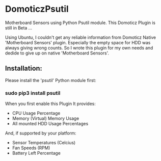 # DomoticzPsutil

Motherboard Sensors using Python Psutil module.
This Domoticz Plugin is still in Beta ...

Using Ubuntu, I couldn't get any reliable information from Domoticz Native 'Motherboard Sensors' plugin. Especially the empty space for HDD was always giving wrong counts. So I wrote this plugin for my own needs and dedide to give up on native 'Motherboard Sensors'.

## Installation:
Please install the 'psutil' Python module first:

### sudo pip3 install psutil

When you first enable this Plugin It provides:
- CPU Usage Percentage
- Memory (Virtual) Memory Usage
- All mounted HDD Usage Percentages

And, if supported by your platform:
- Sensor Temperatures (Celcius)
- Fan Speeds (RPM)
- Battery Left Percentage


